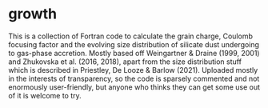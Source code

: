 # growth
This is a collection of Fortran code to calculate the grain charge, Coulomb focusing factor and the evolving size distribution of silicate dust undergoing to gas-phase accretion. Mostly based off Weingartner & Draine (1999, 2001) and Zhukovska et al. (2016, 2018), apart from the size distribution stuff which is described in Priestley, De Looze & Barlow (2021). Uploaded mostly in the interests of transparency, so the code is sparsely commented and not enormously user-friendly, but anyone who thinks they can get some use out of it is welcome to try.
